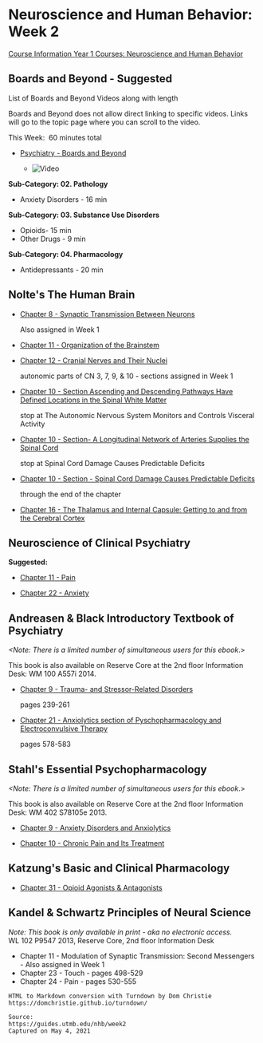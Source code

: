 # Neuroscience and Human Behavior: Week 2

[Course Information Year 1 Courses: Neuroscience and Human Behavior](/nhb/course-information.md)

## Boards and Beyond - Suggested

List of Boards and Beyond Videos along with length

Boards and Beyond does not allow direct linking to specific videos. Links will go to the topic page where you can scroll to the video.

This Week:  60 minutes total

*   [Psychiatry - Boards and Beyond](https://boardsbeyond.com/category/step-1/psychiatry1)
    
    *   ![Video](//libapps.s3.amazonaws.com/sites/998/icons/11712/PlayButton.png "Video  ")
    

**Sub-Category: 02. Pathology**

*   Anxiety Disorders - 16 min

**Sub-Category: 03. Substance Use Disorders**

*   Opioids- 15 min
*   Other Drugs - 9 min

**Sub-Category: 04. Pharmacology**

*   Antidepressants - 20 min

## Nolte's The Human Brain

*   [Chapter 8 - Synaptic Transmission Between Neurons](http://libux.utmb.edu/login?url=https://www.clinicalkey.com/#!/content/book/3-s2.0-B9780323653985000084)
    
    Also assigned in Week 1
    
*   [Chapter 11 - Organization of the Brainstem](http://libux.utmb.edu/login?url=https://www.clinicalkey.com/#!/content/book/3-s2.0-B9780323653985000114)
    
*   [Chapter 12 - Cranial Nerves and Their Nuclei](http://libux.utmb.edu/login?url=https://www.clinicalkey.com/#!/content/book/3-s2.0-B9780323653985000126)
    
    autonomic parts of CN 3, 7, 9, & 10 - sections assigned in Week 1
    
*   [Chapter 10 - Section Ascending and Descending Pathways Have Defined Locations in the Spinal White Matter](http://libux.utmb.edu/login?url=https://www.clinicalkey.com/#!/content/book/3-s2.0-B9780323653985000102?scrollTo=%23hl0001374)
    
    stop at The Autonomic Nervous System Monitors and Controls Visceral Activity
    
*   [Chapter 10 - Section- A Longitudinal Network of Arteries Supplies the Spinal Cord](http://libux.utmb.edu/login?url=https://www.clinicalkey.com/#!/content/book/3-s2.0-B9780323653985000102?scrollTo=%23hl0001623)
    
    stop at Spinal Cord Damage Causes Predictable Deficits
    
*   [Chapter 10 - Section - Spinal Cord Damage Causes Predictable Deficits](http://libux.utmb.edu/login?url=https://www.clinicalkey.com/#!/content/book/3-s2.0-B9780323653985000102?scrollTo=%23hl0001641)
    
    through the end of the chapter
    
*   [Chapter 16 - The Thalamus and Internal Capsule: Getting to and from the Cerebral Cortex](http://libux.utmb.edu/login?url=https://www.clinicalkey.com/#!/content/book/3-s2.0-B9780323653985000163)
    

## Neuroscience of Clinical Psychiatry

**Suggested:**

*   [Chapter 11 - Pain](http://libux.utmb.edu/login?url=http://ovidsp.ovid.com/ovidweb.cgi?T=JS&CSC=Y&NEWS=N&PAGE=booktext&D=books2&AN=02070816/3rd_Edition/2&XPATH=/OVIDBOOK%5b1%5d/TXTBKBD%5b1%5d/DIVISIONA%5b3%5d/CHAPTER%5b1%5d)
    
*   [Chapter 22 - Anxiety](http://libux.utmb.edu/login?url=http://ovidsp.ovid.com/ovidweb.cgi?T=JS&CSC=Y&NEWS=N&PAGE=booktext&D=books2&AN=02070816/3rd_Edition/2&XPATH=/OVIDBOOK%5b1%5d/TXTBKBD%5b1%5d/DIVISIONA%5b4%5d/CHAPTER%5b2%5d)
    

## Andreasen & Black Introductory Textbook of Psychiatry

_<Note: There is a limited number of simultaneous users for this ebook_.>

This book is also available on Reserve Core at the 2nd floor Information Desk: WM 100 A557i 2014.

*   [Chapter 9 - Trauma- and Stressor-Related Disorders](http://libux.utmb.edu/login?url=https://www.r2library.com/resource/detail/1585624705/ch0009s0223)
    
    pages 239-261
    
*   [Chapter 21 - Anxiolytics section of Pyschopharmacology and Electroconvulsive Therapy](http://libux.utmb.edu/login?url=https://www.r2library.com/resource/detail/1585624705/ch0021s0460)
    
    pages 578-583
    

## Stahl's Essential Psychopharmacology

_<Note: There is a limited number of simultaneous users for this ebook_.>

This book is also available on Reserve Core at the 2nd floor Information Desk: WM 402 S78105e 2013.

*   [Chapter 9 - Anxiety Disorders and Anxiolytics](http://libux.utmb.edu/login?url=https://www.r2library.com/resource/detail/1107025982/ch0009s0325)
    
*   [Chapter 10 - Chronic Pain and Its Treatment](http://libux.utmb.edu/login?url=https://www.r2library.com/resource/detail/1107025982/ch0010s0355)
    

## Katzung's Basic and Clinical Pharmacology

*   [Chapter 31 - Opioid Agonists & Antagonists](http://libux.utmb.edu/login?url=https://accessmedicine.mhmedical.com/content.aspx?bookid=2988&sectionid=250599194)
    

## Kandel & Schwartz Principles of Neural Science

_Note:_ _This book is only available in print - aka no electronic access._   
WL 102 P9547 2013, Reserve Core, 2nd floor Information Desk

*   Chapter 11 - Modulation of Synaptic Transmission: Second Messengers  
    \- Also assigned in Week 1
*   Chapter 23 - Touch - pages 498-529
*   Chapter 24 - Pain - pages 530-555

```
HTML to Markdown conversion with Turndown by Dom Christie
https://domchristie.github.io/turndown/

Source:
https://guides.utmb.edu/nhb/week2
Captured on May 4, 2021
```
